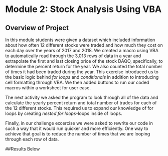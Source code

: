 # Module 2: Stock Analysis Using VBA
## Overview of Project
In this module students were given a dataset which included information about how often 12 different stocks were traded and how much they cost on each day over the years of 2017 and 2018.  We created a macro using VBA to automatically read through the 3,013 rows of data in a year and extrapolate the first and last closing price of the stock DAQO, specifically, to determine the percent return for the year.  We also counted the total number of times it had been traded during the year.  This exercise introduced us to the basic logic behind *for loops* and *conditionals* in addition to introducing cell formatting through VBA.  We then added buttons to run our coded macros within a worksheet for user ease.

The next activity we asked the program to look through all of the data and calculate the yearly percent return and total number of trades for each of the 12 different stocks.  This required us to expand our knowledge of for loops by creating *nested for loops*-loops inside of loops.  

Finally, in our challenge excercise we were asked to rewrite our code in such a way that it would run quicker and more efficiently.  One way to achieve that goal is to reduce the number of times that we are looping through each row of data.

##Results
Below 
